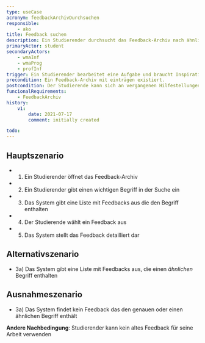 ```yaml
---
type: useCase
acronym: feedbackArchivDurchsuchen
responsible: 
    - ako
title: Feedback suchen
description: Ein Studierender durchsucht das Feedback-Archiv nach ähnlichen Problemen, um gegebenenfalls ähnliche Lösungen oder anders formuliertes Feedback als Inspiration zu nutzen.
primaryActor: student
secondaryActors: 
    - wmaInf
    - wmaProg
    - profInf
trigger: Ein Studierender bearbeitet eine Aufgabe und braucht Inspiration.
precondition: Ein Feedback-Archiv mit einträgen existiert.
postcondition: Der Studierende kann sich an vergangenen Hilfestellungen orientieren.
funcionalRequirements: 
    - FeedbackArchiv
history:
    v1:
        date: 2021-07-17
        comment: initially created

todo: 
---
```



## Hauptszenario

* 1) Ein Studierender öffnet das Feedback-Archiv
* 2) Ein Studierender gibt einen wichtigen Begriff in der Suche ein
* 3) Das System gibt eine Liste mit Feedbacks aus die den Begriff enthalten
* 4) Der Studierende wählt ein Feedback aus
* 5) Das System stellt das Feedback detailliert dar

## Alternativszenario

* 3a) Das System gibt eine Liste mit Feedbacks aus, die einen *ähnlichen* Begriff enthalten

## Ausnahmeszenario 

* 3a) Das System findet kein Feedback das den genauen oder einen ähnlichen Begriff enthält

**Andere Nachbedingung**: Studierender kann kein altes Feedback für seine Arbeit verwenden




